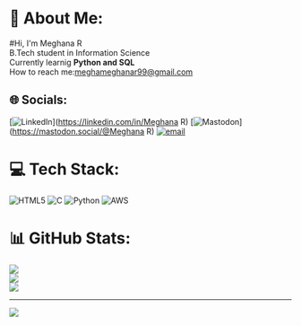 # 💫 About Me:
#Hi, I'm Meghana R<br>   B.Tech student in Information Science<br>   Currently learnig **Python and SQL**<br>   How to reach me:meghameghanar99@gmail.com


## 🌐 Socials:
[![LinkedIn](https://img.shields.io/badge/LinkedIn-%230077B5.svg?logo=linkedin&logoColor=white)](https://linkedin.com/in/Meghana R) [![Mastodon](https://img.shields.io/badge/-MASTODON-%232B90D9?logo=mastodon&logoColor=white)](https://mastodon.social/@Meghana R) [![email](https://img.shields.io/badge/Email-D14836?logo=gmail&logoColor=white)](mailto:meghameghanar99@gmail.com) 

# 💻 Tech Stack:
![HTML5](https://img.shields.io/badge/html5-%23E34F26.svg?style=flat&logo=html5&logoColor=white) ![C](https://img.shields.io/badge/c-%2300599C.svg?style=flat&logo=c&logoColor=white) ![Python](https://img.shields.io/badge/python-3670A0?style=flat&logo=python&logoColor=ffdd54) ![AWS](https://img.shields.io/badge/AWS-%23FF9900.svg?style=flat&logo=amazon-aws&logoColor=white)
# 📊 GitHub Stats:
![](https://github-readme-stats.vercel.app/api?username=meghaa-r&theme=dark&hide_border=false&include_all_commits=false&count_private=false)<br/>
![](https://nirzak-streak-stats.vercel.app/?user=meghaa-r&theme=dark&hide_border=false)<br/>
![](https://github-readme-stats.vercel.app/api/top-langs/?username=meghaa-r&theme=dark&hide_border=false&include_all_commits=false&count_private=false&layout=compact)

---
[![](https://visitcount.itsvg.in/api?id=meghaa-r&icon=0&color=0)](https://visitcount.itsvg.in)

<!-- Proudly created with GPRM ( https://gprm.itsvg.in ) -->
